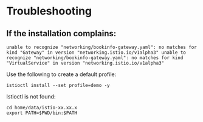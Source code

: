 # Troubleshooting

## If the installation complains:
`unable to recognize "networking/bookinfo-gateway.yaml": no matches for kind "Gateway" in version "networking.istio.io/v1alpha3"
unable to recognize "networking/bookinfo-gateway.yaml": no matches for kind "VirtualService" in version "networking.istio.io/v1alpha3"
`

Use the following to create a default profile:

```istioctl install --set profile=demo -y```

Istioctl is not found:

```
cd home/data/istio-xx.xx.x
export PATH=$PWD/bin:$PATH
```